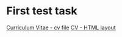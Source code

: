 # First test task

[Curriculum Vitae - cv file](https://abrlis.github.io/rsschool-cv/cv "cv file")
[CV - HTML layout](<https://abrlis.github.io/rsschool-cv/> "HTML layout")
